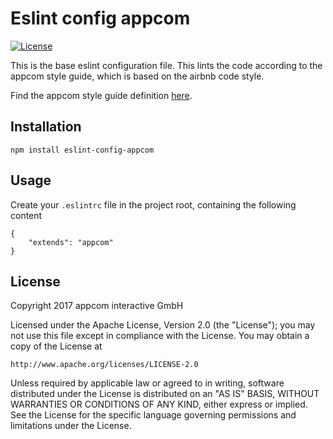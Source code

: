 # Eslint config appcom

[![License](https://img.shields.io/badge/License-Apache%202.0-blue.svg)](https://opensource.org/licenses/Apache-2.0)

This is the base eslint configuration file. This lints the code according
to the appcom style guide, which is based on the airbnb code style.

Find the appcom style guide definition [here](https://github.com/appcom-interactive/javascript).

## Installation

`npm install eslint-config-appcom`

## Usage

Create your `.eslintrc` file in the project root, containing the 
following content

    {
        "extends": "appcom"
    }

## License

Copyright 2017 appcom interactive GmbH

Licensed under the Apache License, Version 2.0 (the "License");
you may not use this file except in compliance with the License.
You may obtain a copy of the License at

    http://www.apache.org/licenses/LICENSE-2.0

Unless required by applicable law or agreed to in writing, software
distributed under the License is distributed on an "AS IS" BASIS,
WITHOUT WARRANTIES OR CONDITIONS OF ANY KIND, either express or implied.
See the License for the specific language governing permissions and
limitations under the License.
